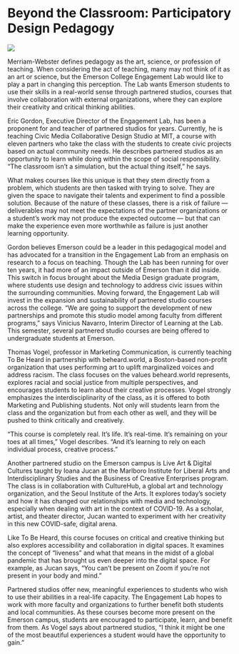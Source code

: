 # Beyond the Classroom: Participatory Design Pedagogy

![](https://res.cloudinary.com/engagement-lab-home/image/upload/v1/homepage-2.0/news/medium/1_TGKZuZeXa2a2n-s-bJ_54Q.png)

Merriam-Webster defines pedagogy as the art, science, or profession of teaching. When considering the act of teaching, many may not think of it as an art or science, but the Emerson College Engagement Lab would like to play a part in changing this perception. The Lab wants Emerson students to use their skills in a real-world sense through partnered studios, courses that involve collaboration with external organizations, where they can explore their creativity and critical thinking abilities.

Eric Gordon, Executive Director of the Engagement Lab, has been a proponent for and teacher of partnered studios for years. Currently, he is teaching Civic Media Collaborative Design Studio at MIT, a course with eleven partners who take the class with the students to create civic projects based on actual community needs. He describes partnered studios as an opportunity to learn while doing within the scope of social responsibility. “The classroom isn’t a simulation, but the actual thing itself,” he says.

What makes courses like this unique is that they stem directly from a problem, which students are then tasked with trying to solve. They are given the space to navigate their talents and experiment to find a possible solution. Because of the nature of these classes, there is a risk of failure — deliverables may not meet the expectations of the partner organizations or a student’s work may not produce the expected outcome — but that can make the experience even more worthwhile as failure is just another learning opportunity.

Gordon believes Emerson could be a leader in this pedagogical model and has advocated for a transition in the Engagement Lab from an emphasis on research to a focus on teaching. Though the Lab has been running for over ten years, it had more of an impact outside of Emerson than it did inside. This switch in focus brought about the Media Design graduate program, where students use design and technology to address civic issues within the surrounding communities. Moving forward, the Engagement Lab will invest in the expansion and sustainability of partnered studio courses across the college. “We are going to support the development of new partnerships and promote this studio model among faculty from different programs,” says Vinicius Navarro, Interim Director of Learning at the Lab. This semester, several partnered studio courses are being offered to undergraduate students at Emerson.

Thomas Vogel, professor in Marketing Communication, is currently teaching To Be Heard in partnership with beheard.world, a Boston-based non-profit organization that uses performing art to uplift marginalized voices and address racism. The class focuses on the values beheard.world represents, explores racial and social justice from multiple perspectives, and encourages students to learn about their creative processes. Vogel strongly emphasizes the interdisciplinarity of the class, as it is offered to both Marketing and Publishing students. Not only will students learn from the class and the organization but from each other as well, and they will be pushed to think critically and creatively.

“This course is completely real. It’s life. It’s real-time. It’s remaining on your toes at all times,” Vogel describes. “And it’s learning to rely on each individual process, creative process.”

Another partnered studio on the Emerson campus is Live Art & Digital Cultures taught by Ioana Jucan at the Marlboro Institute for Liberal Arts and Interdisciplinary Studies and the Business of Creative Enterprises program. The class is in collaboration with CultureHub, a global art and technology organization, and the Seoul Institute of the Arts. It explores today’s society and how it has changed our relationships with media and technology, especially when dealing with art in the context of COVID-19. As a scholar, artist, and theater director, Jucan wanted to experiment with her creativity in this new COVID-safe, digital arena.

Like To Be Heard, this course focuses on critical and creative thinking but also explores accessibility and collaboration in digital spaces. It examines the concept of “liveness” and what that means in the midst of a global pandemic that has brought us even deeper into the digital space. For example, as Jucan says, “You can’t be present on Zoom if you’re not present in your body and mind.”

Partnered studios offer new, meaningful experiences to students who wish to use their abilities in a real-life capacity. The Engagement Lab hopes to work with more faculty and organizations to further benefit both students and local communities. As these courses become more present on the Emerson campus, students are encouraged to participate, learn, and benefit from them. As Vogel says about partnered studios, “I think it might be one of the most beautiful experiences a student would have the opportunity to gain.”
